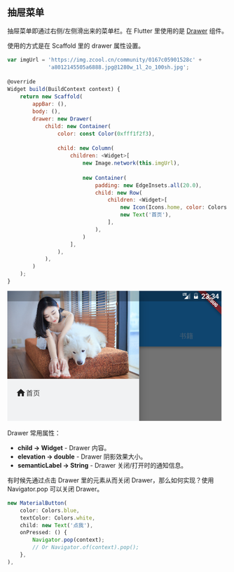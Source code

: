 
## 抽屉菜单
抽屉菜单即通过右侧/左侧滑出来的菜单栏。在 Flutter 里使用的是 [Drawer](https://docs.flutter.io/flutter/material/Drawer-class.html) 组件。

使用的方式是在 Scaffold 里的 drawer 属性设置。

```js
var imgUrl = 'https://img.zcool.cn/community/0167c05901528c' +
             'a8012145505a6888.jpg@1280w_1l_2o_100sh.jpg';

@override
Widget build(BuildContext context) {
    return new Scaffold(
        appBar: (),
        body: (),
        drawer: new Drawer(
            child: new Container(
                color: const Color(0xfff1f2f3),

                child: new Column(
                    children: <Widget>[
                        new Image.network(this.imgUrl),

                        new Container(
                            padding: new EdgeInsets.all(20.0),
                            child: new Row(
                                children: <Widget>[
                                    new Icon(Icons.home, color: Colors.black87),
                                    new Text('首页'),
                                ],
                            ),
                        )
                    ],
                ),
            ),
        )
    );
}
```

![](/../../image/20180628233507.png)

Drawer 常用属性：
- **child → Widget** - Drawer 内容。
- **elevation → double** - Drawer 阴影效果大小。
- **semanticLabel → String** - Drawer 关闭/打开时的通知信息。

有时候先通过点击 Drawer 里的元素从而关闭 Drawer，那么如何实现？使用 Navigator.pop 可以关闭 Drawer。

```js
new MaterialButton(
    color: Colors.blue,
    textColor: Colors.white,
    child: new Text('点我'),
    onPressed: () {
        Navigator.pop(context);
        // Or Navigator.of(context).pop();
    },
),
```
